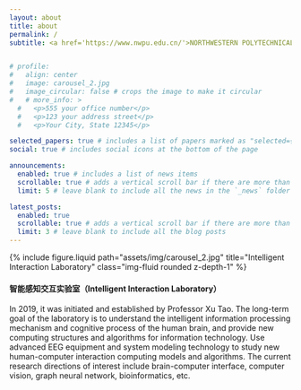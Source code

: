 ```yaml
---
layout: about
title: about
permalink: /
subtitle: <a href='https://www.nwpu.edu.cn/'>NORTHWESTERN POLYTECHNICAL UNIVERSITY</a>&nbsp;&nbsp;&nbsp;&nbsp;<a href='https://ruanjian.nwpu.edu.cn/'>SCHOOL OF SOFTWARE</a>


# profile:
#   align: center
#   image: carousel_2.jpg
#   image_circular: false # crops the image to make it circular
#   # more_info: >
  #   <p>555 your office number</p>
  #   <p>123 your address street</p>
  #   <p>Your City, State 12345</p>

selected_papers: true # includes a list of papers marked as "selected={true}"
social: true # includes social icons at the bottom of the page

announcements:
  enabled: true # includes a list of news items
  scrollable: true # adds a vertical scroll bar if there are more than 3 news items
  limit: 5 # leave blank to include all the news in the `_news` folder

latest_posts:
  enabled: true
  scrollable: true # adds a vertical scroll bar if there are more than 3 new posts items
  limit: 3 # leave blank to include all the blog posts
---
```


<div class="row">
    <div class="col-sm mt-3 mt-md-0">
        {% include figure.liquid path="assets/img/carousel_2.jpg" title="Intelligent Interaction Laboratory" class="img-fluid rounded z-depth-1" %}
    </div>
</div>

#### **智能感知交互实验室（Intelligent Interaction Laboratory）**

In 2019, it was initiated and established by Professor Xu Tao. The long-term goal of the laboratory is to understand the intelligent information processing mechanism and cognitive process of the human brain, and provide new computing structures and algorithms for information technology. Use advanced EEG equipment and system modeling technology to study new human-computer interaction computing models and algorithms. The current research directions of interest include brain-computer interface, computer vision, graph neural network, bioinformatics, etc.